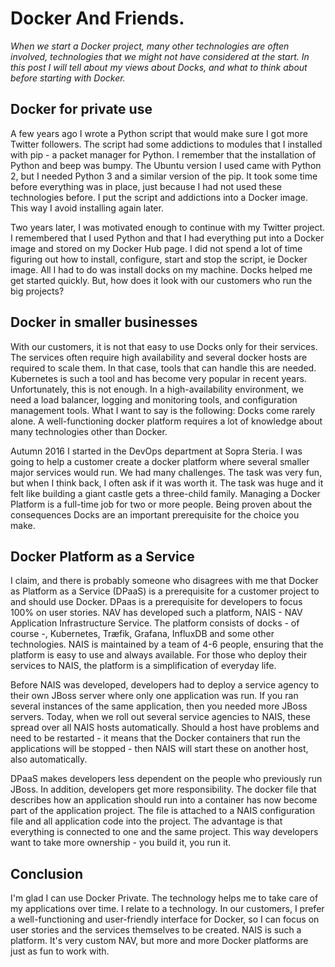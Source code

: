 # Docker And Friends.
_When we start a Docker project, many other technologies are often involved, technologies that we might not have considered at the start. In this post I will tell about my views about Docks, and what to think about before starting with Docker._

## Docker for private use
A few years ago I wrote a Python script that would make sure I got more Twitter followers. The script had some addictions to modules that I installed with pip - a packet manager for Python. I remember that the installation of Python and beep was bumpy. The Ubuntu version I used came with Python 2, but I needed Python 3 and a similar version of the pip. It took some time before everything was in place, just because I had not used these technologies before. I put the script and addictions into a Docker image. This way I avoid installing again later.

Two years later, I was motivated enough to continue with my Twitter project. I remembered that I used Python and that I had everything put into a Docker image and stored on my Docker Hub page. I did not spend a lot of time figuring out how to install, configure, start and stop the script, ie Docker image. All I had to do was install docks on my machine. Docks helped me get started quickly. But, how does it look with our customers who run the big projects?

## Docker in smaller businesses
With our customers, it is not that easy to use Docks only for their services. The services often require high availability and several docker hosts are required to scale them. In that case, tools that can handle this are needed. Kubernetes is such a tool and has become very popular in recent years. Unfortunately, this is not enough. In a high-availability environment, we need a load balancer, logging and monitoring tools, and configuration management tools. What I want to say is the following: Docks come rarely alone. A well-functioning docker platform requires a lot of knowledge about many technologies other than Docker.

Autumn 2016 I started in the DevOps department at Sopra Steria. I was going to help a customer create a docker platform where several smaller major services would run. We had many challenges. The task was very fun, but when I think back, I often ask if it was worth it. The task was huge and it felt like building a giant castle gets a three-child family. Managing a Docker Platform is a full-time job for two or more people. Being proven about the consequences Docks are an important prerequisite for the choice you make.

## Docker Platform as a Service
I claim, and there is probably someone who disagrees with me that Docker as Platform as a Service (DPaaS) is a prerequisite for a customer project to and should use Docker. DPaas is a prerequisite for developers to focus 100% on user stories. NAV has developed such a platform, NAIS - NAV Application Infrastructure Service. The platform consists of docks - of course -, Kubernetes, Træfik, Grafana, InfluxDB and some other technologies. NAIS is maintained by a team of 4-6 people, ensuring that the platform is easy to use and always available. For those who deploy their services to NAIS, the platform is a simplification of everyday life.

Before NAIS was developed, developers had to deploy a service agency to their own JBoss server where only one application was run. If you ran several instances of the same application, then you needed more JBoss servers. Today, when we roll out several service agencies to NAIS, these spread over all NAIS hosts automatically. Should a host have problems and need to be restarted - it means that the Docker containers that run the applications will be stopped - then NAIS will start these on another host, also automatically.

DPaaS makes developers less dependent on the people who previously run JBoss. In addition, developers get more responsibility. The docker file that describes how an application should run into a container has now become part of the application project. The file is attached to a NAIS configuration file and all application code into the project. The advantage is that everything is connected to one and the same project. This way developers want to take more ownership - you build it, you run it.

## Conclusion
I'm glad I can use Docker Private. The technology helps me to take care of my applications over time. I relate to a technology. In our customers, I prefer a well-functioning and user-friendly interface for Docker, so I can focus on user stories and the services themselves to be created. NAIS is such a platform. It's very custom NAV, but more and more Docker platforms are just as fun to work with.
